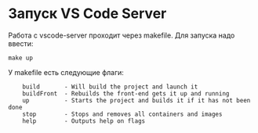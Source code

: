 # Запуск VS Code Server

Работа с vscode-server проходит через makefile.
Для запуска надо ввести:
```
make up
```

У makefile есть следующие флаги:

```
	build 		- Will build the project and launch it
	buildFront 	- Rebuilds the front-end gets it up and running
	up		    - Starts the project and builds it if it has not been done
	stop 		- Stops and removes all containers and images
	help 		- Outputs help on flags
```
